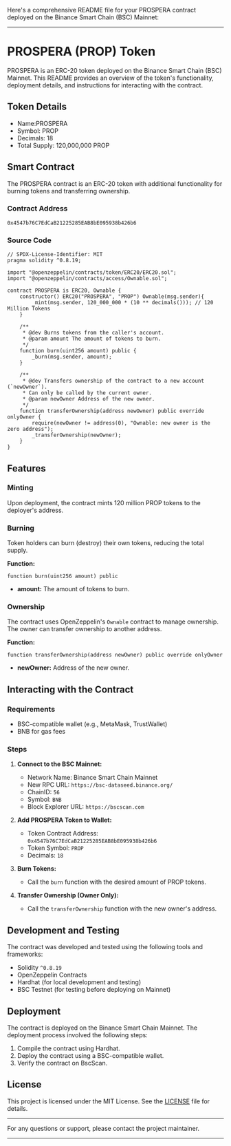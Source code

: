 Here's a comprehensive README file for your PROSPERA contract deployed on the Binance Smart Chain (BSC) Mainnet:

---

# PROSPERA (PROP) Token

PROSPERA is an ERC-20 token deployed on the Binance Smart Chain (BSC) Mainnet. This README provides an overview of the token's functionality, deployment details, and instructions for interacting with the contract.

## Token Details

- Name:PROSPERA
- Symbol: PROP
- Decimals: 18
- Total Supply: 120,000,000 PROP

## Smart Contract

The PROSPERA contract is an ERC-20 token with additional functionality for burning tokens and transferring ownership.

### Contract Address

`0x4547b76C7EdCaB21225285EAB8bE095938b426b6`

### Source Code

```solidity
// SPDX-License-Identifier: MIT
pragma solidity ^0.8.19;

import "@openzeppelin/contracts/token/ERC20/ERC20.sol";
import "@openzeppelin/contracts/access/Ownable.sol";

contract PROSPERA is ERC20, Ownable {
    constructor() ERC20("PROSPERA", "PROP") Ownable(msg.sender){
        _mint(msg.sender, 120_000_000 * (10 ** decimals())); // 120 Million Tokens
    }

    /** 
     * @dev Burns tokens from the caller's account.
     * @param amount The amount of tokens to burn.
     */
    function burn(uint256 amount) public {
        _burn(msg.sender, amount);
    }

    /**
     * @dev Transfers ownership of the contract to a new account (`newOwner`).
     * Can only be called by the current owner.
     * @param newOwner Address of the new owner.
     */
    function transferOwnership(address newOwner) public override onlyOwner {
        require(newOwner != address(0), "Ownable: new owner is the zero address");
        _transferOwnership(newOwner);
    }
}
```

## Features

### Minting

Upon deployment, the contract mints 120 million PROP tokens to the deployer's address.

### Burning

Token holders can burn (destroy) their own tokens, reducing the total supply.

**Function:**
```solidity
function burn(uint256 amount) public
```

- **amount:** The amount of tokens to burn.

### Ownership

The contract uses OpenZeppelin's `Ownable` contract to manage ownership. The owner can transfer ownership to another address.

**Function:**
```solidity
function transferOwnership(address newOwner) public override onlyOwner
```

- **newOwner:** Address of the new owner.

## Interacting with the Contract

### Requirements

- BSC-compatible wallet (e.g., MetaMask, TrustWallet)
- BNB for gas fees

### Steps

1. **Connect to the BSC Mainnet:**
   - Network Name: Binance Smart Chain Mainnet
   - New RPC URL: `https://bsc-dataseed.binance.org/`
   - ChainID: `56`
   - Symbol: `BNB`
   - Block Explorer URL: `https://bscscan.com`

2. **Add PROSPERA Token to Wallet:**
   - Token Contract Address: `0x4547b76C7EdCaB21225285EAB8bE095938b426b6`
   - Token Symbol: `PROP`
   - Decimals: `18`

3. **Burn Tokens:**
   - Call the `burn` function with the desired amount of PROP tokens.

4. **Transfer Ownership (Owner Only):**
   - Call the `transferOwnership` function with the new owner's address.

## Development and Testing

The contract was developed and tested using the following tools and frameworks:

- Solidity `^0.8.19`
- OpenZeppelin Contracts
- Hardhat (for local development and testing)
- BSC Testnet (for testing before deploying on Mainnet)

## Deployment

The contract is deployed on the Binance Smart Chain Mainnet. The deployment process involved the following steps:

1. Compile the contract using Hardhat.
2. Deploy the contract using a BSC-compatible wallet.
3. Verify the contract on BscScan.

## License

This project is licensed under the MIT License. See the [LICENSE](LICENSE) file for details.

---

For any questions or support, please contact the project maintainer.

---

